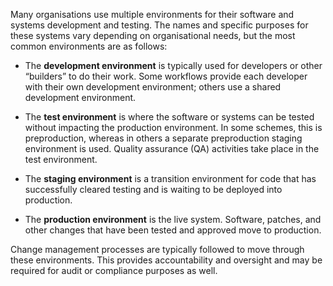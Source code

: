 
Many organisations use multiple environments for their software and systems development and testing. The names and specific purposes for these systems vary depending on organisational needs, but the most common environments are as follows:

- The **development environment** is typically used for developers or other “builders” to do their work. Some workflows provide each developer with their own development environment; others use a shared development environment.
  
- The **test environment** is where the software or systems can be tested without impacting the production environment. In some schemes, this is preproduction, whereas in others a separate preproduction staging environment is used. Quality assurance (QA) activities take place in the test environment.
  
- The **staging environment** is a transition environment for code that has successfully cleared testing and is waiting to be deployed into production. 
  
- The **production environment** is the live system. Software, patches, and other changes that have been tested and approved move to production.

Change management processes are typically followed to move through these environments. This provides accountability and oversight and may be required for audit or compliance purposes as well.